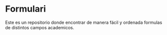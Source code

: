 # Formulari
Este es un repositorio donde encontrar de manera fácil y ordenada formulas de distintos campos academicos.

